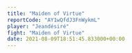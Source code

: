 ```yaml
---
title: "Maiden of Virtue"
reportCode: "AY1wQfdJ3FnWykmL"
player: "Jeandésiré"
fight: "Maiden of Virtue"
date: 2021-08-09T18:51:45.833000+00:00
---
```

